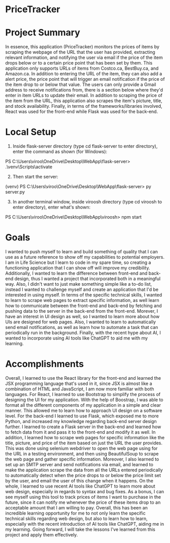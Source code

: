 # PriceTracker
# Project Summary
In essence, this application (PriceTracker) monitors the prices of items by scraping the webpage of the URL that the user has provided, extracting relevant information, and notifying the user via email if the price of the item drops below or to a certain price point that has been set by them.
This application only supports URLs of items from Costco.ca, BestBuy.ca, and Amazon.ca. In addition to entering the URL of the item, they can also add a alert price, the price point that will trigger an email notification if the price of the item drop to or below that value. 
The users can only provide a Gmail address to receive notifications from, there is a section below where they'd enter in item URLs to update their email. 
In addition to scraping the price of the item from the URL, this application also scrapes the item's picture, title, and stock availability.
Finally, in terms of the frameworks/libraries involved, React was used for the front-end while Flask was used for the back-end. 

# Local Setup
1) Inside flask-server directory (type cd flask-server to enter directory), enter the command as shown (for Windows):

PS C:\Users\viroo\OneDrive\Desktop\WebApp\flask-server> .\venv\Scripts\activate

2) Then start the server:

(venv) PS C:\Users\viroo\OneDrive\Desktop\WebApp\flask-server> py server.py

3) In another terminal window, inside viroosh directory (type cd viroosh to enter directory), enter what's shown:

PS C:\Users\viroo\OneDrive\Desktop\WebApp\viroosh> npm start

# Goals
I wanted to push myself to learn and build something of quality that I can use as a future reference to show off my capabilities to potential employers. I am in Life Science but I learn to code in my spare time, so creating a functioning application that I can show off will improve my credibility. Additionally, I wanted to learn the difference between front-end and back-end design, thus I wanted a project that incorporated both in a meaningful way. Also, I didn't want to just make something simple like a to-do list, instead I wanted to challenge myself and create an application that I'd be interested in using myself. In terms of the specific technical skills, I wanted to learn to scrape web pages to extract specific information, as well learn how to communicate between the front-end and back-end by fetching and pushing data to the server in the back-end from the front-end. Morever, I have an interest in UI design as well, so I wanted to learn more about how UIs are designed for web pages. Also, I wanted to learn to automatically send email notifications, as well as learn how to automate a task that can periodically run in the background. Finally, with the recent hype about AI, I wanted to incorporate using AI tools like ChatGPT to aid me with my learning. 

# Accomplishments 
Overall, I learned to use the React library for the front-end and learned the JSX programming language that's used in it, since JSX is almost like a combination of HTML and JavaScript, I am now more familiar with both languages. For React, I learned to use Bootstrap to simplify the process of designing the UI for my application. With the help of Boostrap, I was able to format all the different components of my application in a simple and clear manner. This allowed me to learn how to approach UI design on a software level. For the back-end I learned to use Flask, which exposed me to more Python, and increased my knowledge regarding back-end server design further. I learned to create a Flask server in the back-end and learned how to fetch data from it and pass it to the front-end and modify it as well. In addition, I learned how to scrape web pages for specific information like the title, picture, and price of the item based on just the URL the user provides. This was done using selenium webdriver to open the web page using for the URL in a testing environment, and then using BeautifulSoup to scrape the web page and gather specific information. Moreover, I also learned to set up an SMTP server and send notifications via email, and learned to make the application scrape the data from all the URLs entered periodically to automatically detect when the price drops to or below the price limit set by the user, and email the user of this change when it happens. 
On the whole, I learned to use recent AI tools like ChatGPT to learn more about web design, especially in regards to syntax and bug fixes. As a bonus, I can see myself using this tool to track prices of items I want to purchase in the future, since it can notify me whenever the price of these items drop to an acceptable amount that I am willing to pay. Overall, this has been an incredible learning opportunity for me to not only learn the specific technical skills regarding web design, but also to learn how to learn, especially with the recent introduction of AI tools like ChatGPT, aiding me in my learning. Going forward, I will take the lessons I've learned from this project and apply them effectively. 
